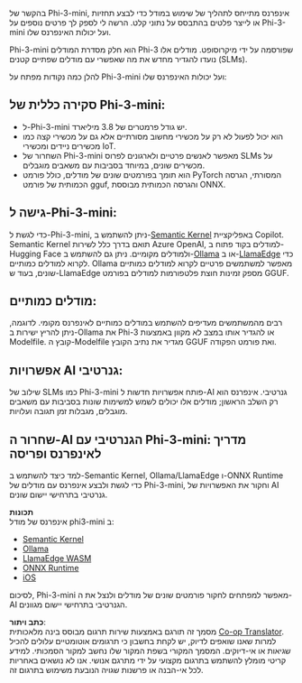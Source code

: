 <!--
CO_OP_TRANSLATOR_METADATA:
{
  "original_hash": "f1ff728038c4f554b660a36b76cbdd6e",
  "translation_date": "2025-07-16T21:11:27+00:00",
  "source_file": "md/01.Introduction/03/overview.md",
  "language_code": "he"
}
-->
בהקשר של Phi-3-mini, אינפרנס מתייחס לתהליך של שימוש במודל כדי לבצע תחזיות או לייצר פלטים בהתבסס על נתוני קלט. הרשה לי לספק לך פרטים נוספים על Phi-3-mini ועל יכולות האינפרנס שלו.

Phi-3-mini הוא חלק מסדרת המודלים Phi-3 שפורסמה על ידי מיקרוסופט. מודלים אלו נועדו להגדיר מחדש את מה שאפשרי עם מודלים שפתיים קטנים (SLMs).

להלן כמה נקודות מפתח על Phi-3-mini ועל יכולות האינפרנס שלו:

## **סקירה כללית של Phi-3-mini:**
- ל-Phi-3-mini יש גודל פרמטרים של 3.8 מיליארד.
- הוא יכול לפעול לא רק על מכשירי מחשוב מסורתיים אלא גם על מכשירי קצה כמו מכשירים ניידים ומכשירי IoT.
- השחרור של Phi-3-mini מאפשר לאנשים פרטיים ולארגונים לפרוס SLMs על מכשירים שונים, במיוחד בסביבות עם משאבים מוגבלים.
- הוא תומך בפורמטים שונים של מודלים, כולל פורמט PyTorch המסורתי, הגרסה הכמותית של פורמט gguf, והגרסה הכמותית מבוססת ONNX.

## **גישה ל-Phi-3-mini:**
כדי לגשת ל-Phi-3-mini, ניתן להשתמש ב-[Semantic Kernel](https://github.com/microsoft/SemanticKernelCookBook?WT.mc_id=aiml-138114-kinfeylo) באפליקציית Copilot. Semantic Kernel תואם בדרך כלל לשירות Azure OpenAI, למודלים בקוד פתוח ב-Hugging Face ולמודלים מקומיים.
ניתן גם להשתמש ב-[Ollama](https://ollama.com) או ב-[LlamaEdge](https://llamaedge.com) כדי לקרוא למודלים כמותיים. Ollama מאפשר למשתמשים פרטיים לקרוא למודלים כמותיים שונים, בעוד ש-LlamaEdge מספק זמינות חוצת פלטפורמות למודלים בפורמט GGUF.

## **מודלים כמותיים:**
רבים מהמשתמשים מעדיפים להשתמש במודלים כמותיים לאינפרנס מקומי. לדוגמה, ניתן להריץ ישירות ב-Ollama את Phi-3 או להגדיר אותו במצב לא מקוון באמצעות Modelfile. קובץ ה-Modelfile מגדיר את נתיב הקובץ GGUF ואת פורמט הפקודה.

## **אפשרויות AI גנרטיבי:**
שילוב של SLMs כמו Phi-3-mini פותח אפשרויות חדשות ל-AI גנרטיבי. אינפרנס הוא רק השלב הראשון; מודלים אלו יכולים לשמש למשימות שונות בסביבות עם משאבים מוגבלים, מגבלות זמן תגובה ועלויות.

## **שחרור ה-AI הגנרטיבי עם Phi-3-mini: מדריך לאינפרנס ופריסה**  
למד כיצד להשתמש ב-Semantic Kernel, Ollama/LlamaEdge ו-ONNX Runtime כדי לגשת ולבצע אינפרנס עם מודלים של Phi-3-mini, וחקור את האפשרויות של AI גנרטיבי בתרחישי יישום שונים.

**תכונות**  
אינפרנס של מודל phi3-mini ב:

- [Semantic Kernel](https://github.com/Azure-Samples/Phi-3MiniSamples/tree/main/semantickernel?WT.mc_id=aiml-138114-kinfeylo)  
- [Ollama](https://github.com/Azure-Samples/Phi-3MiniSamples/tree/main/ollama?WT.mc_id=aiml-138114-kinfeylo)  
- [LlamaEdge WASM](https://github.com/Azure-Samples/Phi-3MiniSamples/tree/main/wasm?WT.mc_id=aiml-138114-kinfeylo)  
- [ONNX Runtime](https://github.com/Azure-Samples/Phi-3MiniSamples/tree/main/onnx?WT.mc_id=aiml-138114-kinfeylo)  
- [iOS](https://github.com/Azure-Samples/Phi-3MiniSamples/tree/main/ios?WT.mc_id=aiml-138114-kinfeylo)  

לסיכום, Phi-3-mini מאפשר למפתחים לחקור פורמטים שונים של מודלים ולנצל את ה-AI הגנרטיבי בתרחישי יישום מגוונים.

**כתב ויתור**:  
מסמך זה תורגם באמצעות שירות תרגום מבוסס בינה מלאכותית [Co-op Translator](https://github.com/Azure/co-op-translator). למרות שאנו שואפים לדיוק, יש לקחת בחשבון כי תרגומים אוטומטיים עלולים להכיל שגיאות או אי-דיוקים. המסמך המקורי בשפת המקור שלו נחשב למקור הסמכותי. למידע קריטי מומלץ להשתמש בתרגום מקצועי על ידי מתרגם אנושי. אנו לא נושאים באחריות לכל אי-הבנה או פרשנות שגויה הנובעת משימוש בתרגום זה.
